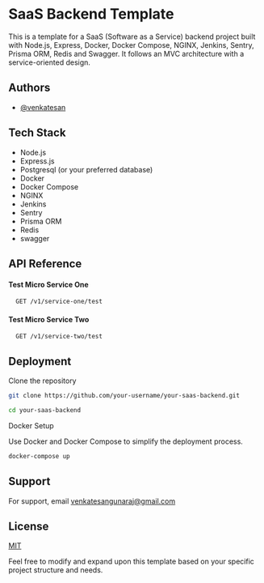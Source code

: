 # SaaS Backend Template

This is a template for a SaaS (Software as a Service) backend project built with Node.js, Express, Docker, Docker Compose, NGINX, Jenkins, Sentry, Prisma ORM, Redis and Swagger. It follows an MVC architecture with a service-oriented design.

## Authors

- [@venkatesan](https://www.github.com/VenkatMastercoder)


## Tech Stack

- Node.js
- Express.js
- Postgresql (or your preferred database)
- Docker
- Docker Compose
- NGINX
- Jenkins
- Sentry
- Prisma ORM
- Redis
- swagger


## API Reference

#### Test Micro Service One

```http
  GET /v1/service-one/test
```

#### Test Micro Service Two

```http
  GET /v1/service-two/test
```

## Deployment

Clone the repository

```bash
git clone https://github.com/your-username/your-saas-backend.git
```

```bash
cd your-saas-backend
```

Docker Setup

Use Docker and Docker Compose to simplify the deployment process.
```bash
docker-compose up
```

## Support

For support, email venkatesangunaraj@gmail.com
## License

[MIT](https://choosealicense.com/licenses/mit/)


Feel free to modify and expand upon this template based on your specific project structure and needs.
